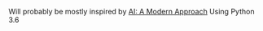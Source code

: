 Will probably be mostly inspired by [AI: A Modern Approach](http://aima.cs.berkeley.edu/)
Using Python 3.6
